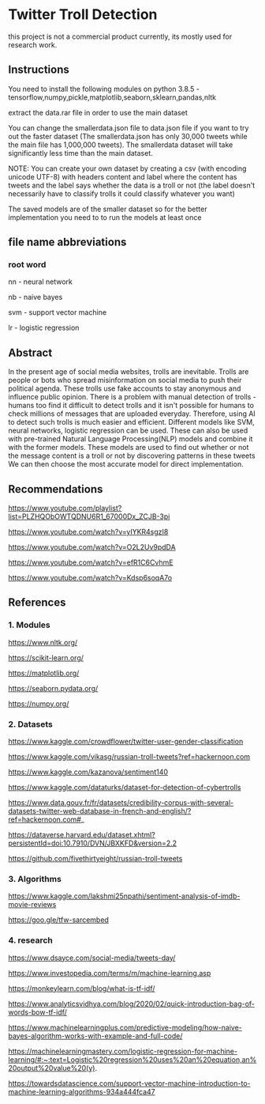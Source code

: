 # Twitter Troll Detection

this project is not a commercial product currently, its mostly used for research work.

## Instructions

You need to install the following modules on python 3.8.5 - tensorflow,numpy,pickle,matplotlib,seaborn,sklearn,pandas,nltk

extract the data.rar file in order to use the main dataset

You can change the smallerdata.json file to data.json file if you want to try out the faster dataset (The smallerdata.json has only 30,000 tweets while the main file has 1,000,000 tweets). The smallerdata dataset will take significantly less time than the main dataset.

NOTE: You can create your own dataset by creating a csv (with encoding unicode UTF-8) with headers content and label where the content has tweets and the label says whether the data is a troll or not (the label doesn't necessarily have to classify trolls it could classify whatever you want)

The saved models are of the smaller dataset so for the better implementation you need to to run the models at least once

## file name abbreviations

### root word
nn - neural network

nb - naive bayes

svm - support vector machine

lr - logistic regression

## Abstract
In the present age of social media websites, trolls are inevitable. Trolls are people or bots who spread misinformation on social media
to push their political agenda. These trolls use fake accounts to stay anonymous and influence public opinion. 
There is a problem with manual detection of trolls - humans too find it difficult to detect trolls and it isn't possible for humans to 
check millions of messages that are uploaded everyday. Therefore, using AI to detect such trolls is much easier and efficient.
Different models like SVM, neural networks, logistic regression can be used. These can also be used with pre-trained Natural Language Processing(NLP) models
and combine it with the former models. These models are used to find out whether or not the message content is a troll or not by discovering patterns in these tweets We can then choose the most accurate model for direct implementation.

## Recommendations

https://www.youtube.com/playlist?list=PLZHQObOWTQDNU6R1_67000Dx_ZCJB-3pi

https://www.youtube.com/watch?v=yIYKR4sgzI8

https://www.youtube.com/watch?v=O2L2Uv9pdDA

https://www.youtube.com/watch?v=efR1C6CvhmE

https://www.youtube.com/watch?v=Kdsp6soqA7o

## References
### 1. Modules

https://www.nltk.org/

https://scikit-learn.org/

https://matplotlib.org/

https://seaborn.pydata.org/

https://numpy.org/

### 2. Datasets

https://www.kaggle.com/crowdflower/twitter-user-gender-classification

https://www.kaggle.com/vikasg/russian-troll-tweets?ref=hackernoon.com 

https://www.kaggle.com/kazanova/sentiment140

https://www.kaggle.com/dataturks/dataset-for-detection-of-cybertrolls

https://www.data.gouv.fr/fr/datasets/credibility-corpus-with-several-datasets-twitter-web-database-in-french-and-english/?ref=hackernoon.com#_

https://dataverse.harvard.edu/dataset.xhtml?persistentId=doi:10.7910/DVN/JBXKFD&version=2.2

https://github.com/fivethirtyeight/russian-troll-tweets

### 3. Algorithms

https://www.kaggle.com/lakshmi25npathi/sentiment-analysis-of-imdb-movie-reviews

https://goo.gle/tfw-sarcembed

### 4. research

https://www.dsayce.com/social-media/tweets-day/

https://www.investopedia.com/terms/m/machine-learning.asp

https://monkeylearn.com/blog/what-is-tf-idf/

https://www.analyticsvidhya.com/blog/2020/02/quick-introduction-bag-of-words-bow-tf-idf/

https://www.machinelearningplus.com/predictive-modeling/how-naive-bayes-algorithm-works-with-example-and-full-code/

https://machinelearningmastery.com/logistic-regression-for-machine-learning/#:~:text=Logistic%20regression%20uses%20an%20equation,an%20output%20value%20(y).

https://towardsdatascience.com/support-vector-machine-introduction-to-machine-learning-algorithms-934a444fca47
